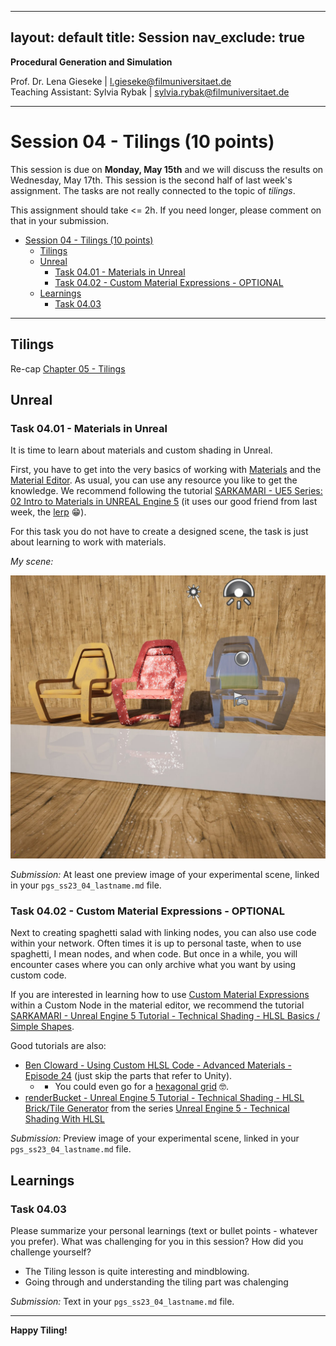 
---
layout: default
title: Session
nav_exclude: true
---

**Procedural Generation and Simulation**  


Prof. Dr. Lena Gieseke \| l.gieseke@filmuniversitaet.de  
Teaching Assistant: Sylvia Rybak \| sylvia.rybak@filmuniversitaet.de

---

# Session 04 - Tilings (10 points)

This session is due on **Monday, May 15th** and we will discuss the results on Wednesday, May 17th. This session is the second half of last week's assignment. The tasks are not really connected to the topic of *tilings*.

This assignment should take <= 2h. If you need longer, please comment on that in your submission.

- [Session 04 - Tilings (10 points)](#session-04---tilings-10-points)
  - [Tilings](#tilings)
  - [Unreal](#unreal)
    - [Task 04.01 - Materials in Unreal](#task-0401---materials-in-unreal)
    - [Task 04.02 - Custom Material Expressions - OPTIONAL](#task-0402---custom-material-expressions---optional)
  - [Learnings](#learnings)
    - [Task 04.03](#task-0403)


---

## Tilings

Re-cap [Chapter 05 - Tilings](../../02_scripts/pgs_ss23_04_tilings_script.md)

## Unreal

### Task 04.01 - Materials in Unreal

It is time to learn about materials and custom shading in Unreal.

First, you have to get into the very basics of working with [Materials](https://docs.unrealengine.com/5.1/en-US/unreal-engine-materials/) and the [Material Editor](https://docs.unrealengine.com/5.1/en-US/essential-unreal-engine-material-concepts/). As usual, you can use any resource you like to get the knowledge. We recommend following the tutorial [SARKAMARI - UE5 Series: 02 Intro to Materials in UNREAL Engine 5](https://www.youtube.com/watch?v=N4PT3FhW_wU) (it uses our good friend from last week, the [lerp](https://docs.unrealengine.com/5.1/en-US/BlueprintAPI/Math/Float/Lerp/) 😁). 
  
For this task you do not have to create a designed scene, the task is just about learning to work with materials.

*My scene:*

![scene](img/scene.jpg)
  
*Submission:* At least one preview image of your experimental scene, linked in your `pgs_ss23_04_lastname.md` file.


### Task 04.02 - Custom Material Expressions - OPTIONAL

Next to creating spaghetti salad with linking nodes, you can also use code within your network. Often times it is up to personal taste, when to use spaghetti, I mean nodes, and when code. But once in a while, you will encounter cases where you can only archive what you want by using custom code.

If you are interested in learning how to use [Custom Material Expressions](https://docs.unrealengine.com/5.1/en-US/custom-material-expressions-in-unreal-engine/) within a Custom Node in the material editor, we recommend the tutorial [SARKAMARI - Unreal Engine 5 Tutorial - Technical Shading - HLSL Basics / Simple Shapes](https://www.youtube.com/watch?v=95Xr4GG-7zY).


Good tutorials are also:
* [Ben Cloward - Using Custom HLSL Code - Advanced Materials - Episode 24](https://www.youtube.com/watch?v=qaNPY4alhQs) (just skip the parts that refer to Unity).
    * * You could even go for a [hexagonal grid](https://www.youtube.com/watch?v=hc6msdFcnA4) 🤓.
* [renderBucket - Unreal Engine 5 Tutorial - Technical Shading - HLSL Brick/Tile Generator](https://www.youtube.com/watch?v=MHFqQjdH0Pw&list=PLoHLpVCC9RmMMmW5eP1aAyJrTjxd46rx_&index=3) from the series [Unreal Engine 5 - Technical Shading With HLSL](https://www.youtube.com/playlist?list=PLoHLpVCC9RmMMmW5eP1aAyJrTjxd46rx_)



*Submission:* Preview image of your experimental scene, linked in your `pgs_ss23_04_lastname.md` file.


## Learnings

### Task 04.03

Please summarize your personal learnings (text or bullet points - whatever you prefer). What was challenging for you in this session? How did you challenge yourself?

*  The Tiling lesson is quite interesting and mindblowing.
*  Going through and understanding the tiling part was chalenging


*Submission:* Text in your `pgs_ss23_04_lastname.md` file.

---

**Happy Tiling!**

